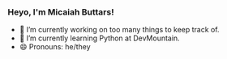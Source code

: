 ### Heyo, I'm Micaiah Buttars!

- 🔭 I’m currently working on too many things to keep track of.
- 🌱 I’m currently learning Python at DevMountain.
- 😄 Pronouns: he/they
